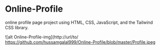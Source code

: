 # Online-Profile
  online profile page project using HTML, CSS, JavaScript, and the Tailwind CSS library. 
  
![alt Online-Profile-img](http://url/to/ https://github.com/hussamgalal999/Online-Profile/blob/master/Profile.jpeg

